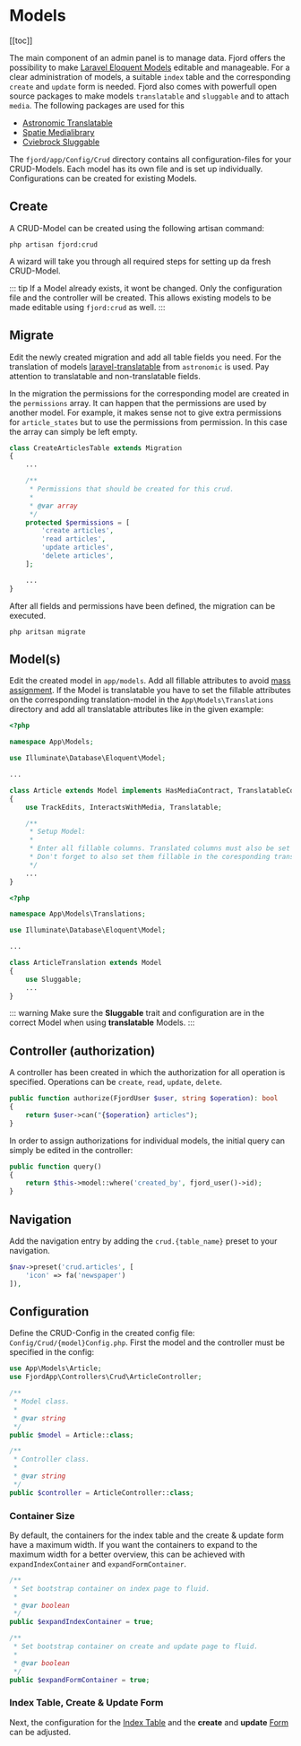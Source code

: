 # Models

[[toc]]

The main component of an admin panel is to manage data. Fjord offers the possibility to make [Laravel Eloquent Models](https://laravel.com/docs/7.x/eloquent) editable and manageable. For a clear administration of models, a suitable `index` table and the corresponding `create` and `update` form is needed. Fjord also comes with powerfull open source packages to make models `translatable` and `sluggable` and to attach `media`. The following packages are used for this

-   [Astronomic Translatable](https://docs.astrotomic.info/laravel-translatable/)
-   [Spatie Medialibrary](https://docs.spatie.be/laravel-medialibrary/v8/introduction/)
-   [Cviebrock Sluggable](https://github.com/cviebrock/eloquent-sluggable)

The `fjord/app/Config/Crud` directory contains all configuration-files for your CRUD-Models. Each model has its own file and is set up individually. Configurations can be created for existing Models.

<!--
## Translatable

For the translation of models, the [Astronomic Translatable](https://docs.astrotomic.info/laravel-translatable/installation#migrations) package is used.

### Migration

To translate Models, an extra translation table is needed. For `posts` this could be `posts_translations`. The translation table contains all attributes to be translated. In the following example the `title` and `text` would be translatable.

```php{13,14}
// create_posts_table.php

Schema::create('posts', function(Blueprint $table) {
    $table->increments('id');
    $table->timestamps();
});

Schema::create('post_translations', function(Blueprint $table) {
    $table->increments('id');
    $table->integer('post_id')->unsigned();
    $table->string('locale')->index();

    $table->string('title');
    $table->text('text');

    $table->unique(['post_id', 'locale']);
    $table->foreign('post_id')->references('id')->on('posts')->onDelete('cascade');
});
```

### Model

A model must be created for each table. In `App\Models\Post` the translatable attributes are specified in `translatedAttributes` and in `App\Models\Translation\PostTranslation` the attributes must be specified as **fillable** like so:

```php
namespace App\Models\Translation;

use Astrotomic\Translatable\Contracts\Translatable as TranslatableContract;
use Fjord\Crud\Models\Traits\Translatable;

class Post extends Model implements TranslatableContract
{
    use Translatable;

    public $translatedAttributes = ['title', 'text'];
}
```

::: warning
Be careful to include the correct `trait`. Fjord uses `Fjord\Crud\Models\Traits\Translatable` differently than Astronomic.
:::

```php
namespace App\Models\Translation;

class PostTranslation extends Model
{
    public $timestamps = false;
    protected $fillable = ['title', 'text'];
}
```

## Media

## Sluggable
-->

## Create

A CRUD-Model can be created using the following artisan command:

```shell
php artisan fjord:crud
```

A wizard will take you through all required steps for setting up da fresh CRUD-Model.

::: tip
If a Model already exists, it wont be changed. Only the configuration file and the controller will be created. This allows existing models to be made editable using `fjord:crud` as well.
:::

## Migrate

Edit the newly created migration and add all table fields you need. For the translation of models [laravel-translatable](https://docs.astrotomic.info/laravel-translatable/installation#migrations) from `astronomic` is used. Pay attention to translatable and non-translatable fields.

In the migration the permissions for the corresponding model are created in the `permissions` array. It can happen that the permissions are used by another model. For example, it makes sense not to give extra permissions for `article_states` but to use the permissions from permission. In this case the array can simply be left empty.

```php
class CreateArticlesTable extends Migration
{
    ...

    /**
     * Permissions that should be created for this crud.
     *
     * @var array
     */
    protected $permissions = [
        'create articles',
        'read articles',
        'update articles',
        'delete articles',
    ];

    ...
}
```

After all fields and permissions have been defined, the migration can be executed.

```shell
php aritsan migrate
```

## Model(s)

Edit the created model in `app/models`. Add all fillable attributes to avoid [mass assignment](https://laravel.com/docs/5.8/eloquent#mass-assignment). If the Model is translatable you have to set the fillable attributes on the corresponding translation-model in the `App\Models\Translations` directory and add all translatable attributes like in the given example:

```php
<?php

namespace App\Models;

use Illuminate\Database\Eloquent\Model;

...

class Article extends Model implements HasMediaContract, TranslatableContract
{
    use TrackEdits, InteractsWithMedia, Translatable;

    /**
     * Setup Model:
     *
     * Enter all fillable columns. Translated columns must also be set fillable.
     * Don't forget to also set them fillable in the coresponding translation-model!
     */
    ...
}
```

```php
<?php

namespace App\Models\Translations;

use Illuminate\Database\Eloquent\Model;

...

class ArticleTranslation extends Model
{
    use Sluggable;
    ...
}
```

::: warning
Make sure the **Sluggable** trait and configuration are in the correct Model when using **translatable** Models.
:::

## Controller (authorization)

A controller has been created in which the authorization for all operation is specified. Operations can be `create`, `read`, `update`, `delete`.

```php
public function authorize(FjordUser $user, string $operation): bool
{
    return $user->can("{$operation} articles");
}
```

In order to assign authorizations for individual models, the initial query can simply be edited in the controller:

```php
public function query()
{
    return $this->model::where('created_by', fjord_user()->id);
}
```

## Navigation

Add the navigation entry by adding the `crud.{table_name}` preset to your navigation.

```php
$nav->preset('crud.articles', [
    'icon' => fa('newspaper')
]),
```

## Configuration

Define the CRUD-Config in the created config file: `Config/Crud/{model}Config.php`. First the model and the controller must be specified in the config:

```php
use App\Models\Article;
use FjordApp\Controllers\Crud\ArticleController;

/**
 * Model class.
 *
 * @var string
 */
public $model = Article::class;

/**
 * Controller class.
 *
 * @var string
 */
public $controller = ArticleController::class;
```

### Container Size

By default, the containers for the index table and the create & update form have a maximum width. If you want the containers to expand to the maximum width for a better overview, this can be achieved with `expandIndexContainer` and `expandFormContainer`.

```php
/**
 * Set bootstrap container on index page to fluid.
 *
 * @var boolean
 */
public $expandIndexContainer = true;

/**
 * Set bootstrap container on create and update page to fluid.
 *
 * @var boolean
 */
public $expandFormContainer = true;
```

### Index Table, Create & Update Form

Next, the configuration for the [Index Table](/docs/crud/config-index.html) and the **create** and **update** [Form](/docs/crud/config-form.html) can be adjusted.
